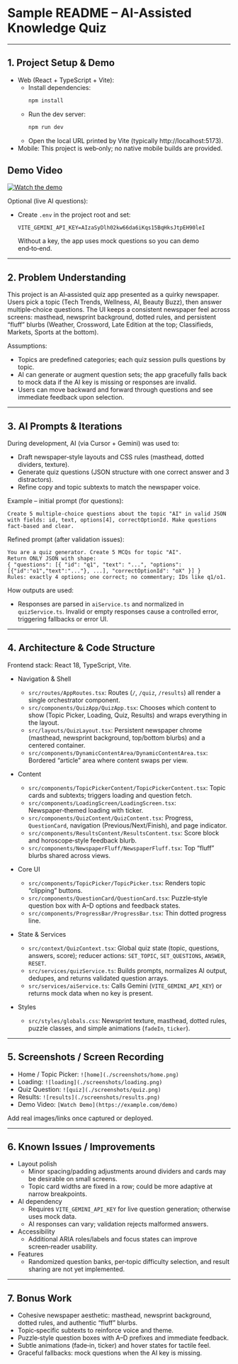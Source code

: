 # Sample README – AI-Assisted Knowledge Quiz

---

## 1. Project Setup & Demo

- Web (React + TypeScript + Vite):
  - Install dependencies:
    ```bash
    npm install
    ```
  - Run the dev server:
    ```bash
    npm run dev
    ```
  - Open the local URL printed by Vite (typically http://localhost:5173).
- Mobile: This project is web‑only; no native mobile builds are provided.
  
## Demo Video

[![Watch the demo](https://img.youtube.com/vi/upC0CYkDhro/0.jpg)](https://youtu.be/upC0CYkDhro)


Optional (live AI questions):
- Create `.env` in the project root and set:
  ```
  VITE_GEMINI_API_KEY=AIzaSyDlh02kw66da6iKqs15BqHksJtpEH90leI
  ```
  Without a key, the app uses mock questions so you can demo end‑to‑end.

---

## 2. Problem Understanding

This project is an AI‑assisted quiz app presented as a quirky newspaper. Users pick a topic (Tech Trends, Wellness, AI, Beauty Buzz), then answer multiple‑choice questions. The UI keeps a consistent newspaper feel across screens: masthead, newsprint background, dotted rules, and persistent “fluff” blurbs (Weather, Crossword, Late Edition at the top; Classifieds, Markets, Sports at the bottom).

Assumptions:
- Topics are predefined categories; each quiz session pulls questions by topic.
- AI can generate or augment question sets; the app gracefully falls back to mock data if the AI key is missing or responses are invalid.
- Users can move backward and forward through questions and see immediate feedback upon selection.

---

## 3. AI Prompts & Iterations

During development, AI (via Cursor + Gemini) was used to:
- Draft newspaper‑style layouts and CSS rules (masthead, dotted dividers, texture).
- Generate quiz questions (JSON structure with one correct answer and 3 distractors).
- Refine copy and topic subtexts to match the newspaper voice.

Example – initial prompt (for questions):
```text
Create 5 multiple‑choice questions about the topic "AI" in valid JSON with fields: id, text, options[4], correctOptionId. Make questions fact‑based and clear.
```

Refined prompt (after validation issues):
```text
You are a quiz generator. Create 5 MCQs for topic "AI".
Return ONLY JSON with shape:
{ "questions": [{ "id": "q1", "text": "...", "options": [{"id":"o1","text":"..."}, ...], "correctOptionId": "oX" }] }
Rules: exactly 4 options; one correct; no commentary; IDs like q1/o1.
```

How outputs are used:
- Responses are parsed in `aiService.ts` and normalized in `quizService.ts`. Invalid or empty responses cause a controlled error, triggering fallbacks or error UI.

---

## 4. Architecture & Code Structure

Frontend stack: React 18, TypeScript, Vite.

- Navigation & Shell
  - `src/routes/AppRoutes.tsx`: Routes (`/`, `/quiz`, `/results`) all render a single orchestrator component.
  - `src/components/QuizApp/QuizApp.tsx`: Chooses which content to show (Topic Picker, Loading, Quiz, Results) and wraps everything in the layout.
  - `src/layouts/QuizLayout.tsx`: Persistent newspaper chrome (masthead, newsprint background, top/bottom blurbs) and a centered container.
  - `src/components/DynamicContentArea/DynamicContentArea.tsx`: Bordered “article” area where content swaps per view.

- Content
  - `src/components/TopicPickerContent/TopicPickerContent.tsx`: Topic cards and subtexts; triggers loading and question fetch.
  - `src/components/LoadingScreen/LoadingScreen.tsx`: Newspaper‑themed loading with ticker.
  - `src/components/QuizContent/QuizContent.tsx`: Progress, `QuestionCard`, navigation (Previous/Next/Finish), and page indicator.
  - `src/components/ResultsContent/ResultsContent.tsx`: Score block and horoscope‑style feedback blurb.
  - `src/components/NewspaperFluff/NewspaperFluff.tsx`: Top “fluff” blurbs shared across views.

- Core UI
  - `src/components/TopicPicker/TopicPicker.tsx`: Renders topic “clipping” buttons.
  - `src/components/QuestionCard/QuestionCard.tsx`: Puzzle‑style question box with A–D options and feedback states.
  - `src/components/ProgressBar/ProgressBar.tsx`: Thin dotted progress line.

- State & Services
  - `src/context/QuizContext.tsx`: Global quiz state (topic, questions, answers, score); reducer actions: `SET_TOPIC`, `SET_QUESTIONS`, `ANSWER`, `RESET`.
  - `src/services/quizService.ts`: Builds prompts, normalizes AI output, dedupes, and returns validated question arrays.
  - `src/services/aiService.ts`: Calls Gemini (`VITE_GEMINI_API_KEY`) or returns mock data when no key is present.

- Styles
  - `src/styles/globals.css`: Newsprint texture, masthead, dotted rules, puzzle classes, and simple animations (`fadeIn`, `ticker`).

---

## 5. Screenshots / Screen Recording

- Home / Topic Picker: `![home](./screenshots/home.png)`
- Loading: `![loading](./screenshots/loading.png)`
- Quiz Question: `![quiz](./screenshots/quiz.png)`
- Results: `![results](./screenshots/results.png)`
- Demo Video: `[Watch Demo](https://example.com/demo)`

Add real images/links once captured or deployed.

---

## 6. Known Issues / Improvements

- Layout polish
  - Minor spacing/padding adjustments around dividers and cards may be desirable on small screens.
  - Topic card widths are fixed in a row; could be more adaptive at narrow breakpoints.
- AI dependency
  - Requires `VITE_GEMINI_API_KEY` for live question generation; otherwise uses mock data.
  - AI responses can vary; validation rejects malformed answers.
- Accessibility
  - Additional ARIA roles/labels and focus states can improve screen‑reader usability.
- Features
  - Randomized question banks, per‑topic difficulty selection, and result sharing are not yet implemented.

---

## 7. Bonus Work

- Cohesive newspaper aesthetic: masthead, newsprint background, dotted rules, and authentic “fluff” blurbs.
- Topic‑specific subtexts to reinforce voice and theme.
- Puzzle‑style question boxes with A–D prefixes and immediate feedback.
- Subtle animations (fade‑in, ticker) and hover states for tactile feel.
- Graceful fallbacks: mock questions when the AI key is missing.

